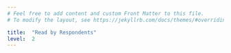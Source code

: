 ```yaml
---
# Feel free to add content and custom Front Matter to this file.
# To modify the layout, see https://jekyllrb.com/docs/themes/#overriding-theme-defaults

title:  "Read by Respondents"
level:  2
---
```


<script src="https://d3js.org/d3.v6.min.js" defer></script>
<script src="https://d3js.org/d3-scale.v3.min.js" defer></script>
<script src="js/companion_resp_read.js" defer></script>

<div class="chart" id="resp_read"></div>
